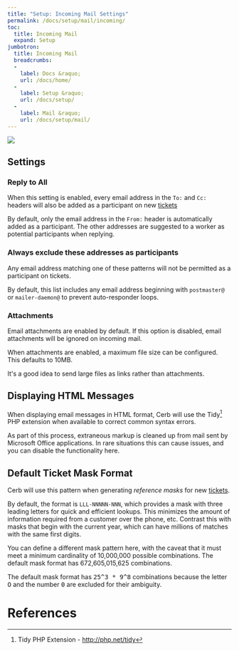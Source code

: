 ```yaml
---
title: "Setup: Incoming Mail Settings"
permalink: /docs/setup/mail/incoming/
toc:
  title: Incoming Mail
  expand: Setup
jumbotron:
  title: Incoming Mail
  breadcrumbs:
  - 
    label: Docs &raquo;
    url: /docs/home/
  - 
    label: Setup &raquo;
    url: /docs/setup/
  - 
    label: Mail &raquo;
    url: /docs/setup/mail/
---
```


<div class="cerb-screenshot">
<img src="/assets/images/docs/setup/mail/settings.png" class="screenshot">
</div>

## Settings

### Reply to All

When this setting is enabled, every email address in the `To:` and `Cc:` headers will also be added as a participant on new [tickets](/docs/tickets/)

By default, only the email address in the `From:` header is automatically added as a participant.  The other addresses are suggested to a worker as potential participants when replying.

### Always exclude these addresses as participants

Any email address matching one of these patterns will not be permitted as a participant on tickets.

By default, this list includes any email address beginning with `postmaster@` or `mailer-daemon@` to prevent auto-responder loops.

### Attachments

Email attachments are enabled by default.  If this option is disabled, email attachments will be ignored on incoming mail.

When attachments are enabled, a maximum file size can be configured.  This defaults to 10MB.

<div class="cerb-box note">
	<p>
		It's a good idea to send large files as links rather than attachments.
	</p>
</div>

## Displaying HTML Messages

When displaying email messages in HTML format, Cerb will use the Tidy[^php-tidy] PHP extension when available to correct common syntax errors.

As part of this process, extraneous markup is cleaned up from mail sent by Microsoft Office applications.  In rare situations this can cause issues, and you can disable the functionality here.

## Default Ticket Mask Format

Cerb will use this pattern when generating _reference masks_ for new [tickets](/docs/tickets/).

By default, the format is `LLL-NNNNN-NNN`, which provides a mask with three leading letters for quick and efficient lookups. This minimizes the amount of information required from a customer over the phone, etc.  Contrast this with masks that begin with the current year, which can have millions of matches with the same first digits.

You can define a different mask pattern here, with the caveat that it must meet a minimum cardinality of 10,000,000 possible combinations.  The default mask format has 672,605,015,625 combinations.

<div class="cerb-box geek-out">
	<p>
		The default mask format has <tt>25^3 * 9^8</tt> combinations because the letter <tt>O</tt> and the number <tt>0</tt> are excluded for their ambiguity.
	</p>
</div>


# References

[^php-tidy]: Tidy PHP Extension - <http://php.net/tidy>